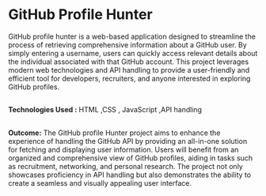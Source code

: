 # GitHub Profile Hunter
GitHub profile hunter is a web-based application designed to streamline the process of retrieving comprehensive information about a GitHub user. By simply entering a username, users can quickly access relevant details about the individual associated with that GitHub account. This project leverages modern web technologies and API handling to provide a user-friendly and efficient tool for developers, recruiters, and anyone interested in exploring GitHub profiles.

##
**Technologies Used :** HTML ,CSS , JavaScript ,API handling

##
**Outcome:** The GitHub profile Hunter project aims to enhance the experience of handling the GitHub API by providing an all-in-one solution for fetching and displaying user information. Users will benefit from an organized and comprehensive view of GitHub profiles, aiding in tasks such as recruitment, networking, and personal research. The project not only showcases proficiency in API handling but also demonstrates the ability to create a seamless and visually appealing user interface.
